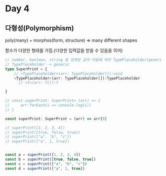 # Day 4

## 다형성(Polymorphism)

poly(many) + morphos(form, structure) => many different shapes

함수가 다양한 형태를 가짐.(다양한 입력값을 받을 수 있음을 의미)

```typescript
// number, boolean, string 등 입력된 값의 타입에 따라 TypePlaceholder(generic type)를 각 타입으로 타입스크립트가 바꿔줌.
// TypePlaceholder -> generic
type SuperPrint = {
    // <TypePlaceholder>(arr: TypePlaceholder[]):void
    <TypePlaceholder>(arr: TypePlaceholder[]):TypePlaceholder
	  // <T>(arr: T[]):T

}

// const superPrint: SuperPrint= (arr) => {
//     arr.forEach(i => console.log(i))
// }

const superPrint: SuperPrint = (arr) => arr[0]

// superPrint([1, 2, 3, 4])
// superPrint([true, false, true])
// superPrint(["a", "b", "c"])
// superPrint(["a", 1, true])


const a = superPrint([1, 2, 3, 4])
const b = superPrint([true, false, true])
const c = superPrint(["a", "b", "c"])
const d = superPrint(["a", 1, true])
```

